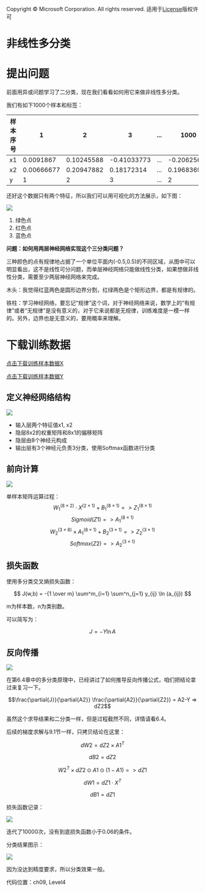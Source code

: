 Copyright © Microsoft Corporation. All rights reserved.
  适用于[License](https://github.com/Microsoft/ai-edu/blob/master/LICENSE.md)版权许可

# 非线性多分类


# 提出问题

前面用异或问题学习了二分类，现在我们看看如何用它来做非线性多分类。

我们有如下1000个样本和标签：

|样本序号|1|2|3|...|1000|
|---|---|---|---|---|---|
|x1|0.0091867|0.10245588|-0.41033773|...|-0.20625644|
|x2|0.00666677|0.20947882|0.18172314|...|0.19683694|
|y|1|2|3|...|2|

还好这个数据只有两个特征，所以我们可以用可视化的方法展示，如下图：

<img src='./Images/9/data.png'/>

1. 绿色点
2. 红色点
3. 蓝色点

**问题：如何用两层神经网络实现这个三分类问题？**

三种颜色的点有规律地占据了一个单位平面内(-0.5,0.5)的不同区域，从图中可以明显看出，这不是线性可分问题，而单层神经网络只能做线性分类，如果想做非线性分类，需要至少两层神经网络来完成。

木头：我觉得红蓝两色是圆形边界分割，红绿两色是个矩形边界，都是有规律的。

铁柱：学习神经网络，要忘记“规律”这个词，对于神经网络来说，数学上的“有规律”或者“无规律”是没有意义的，对于它来说都是无规律，训练难度是一模一样的。另外，边界也是无意义的，要用概率来理解。

# 下载训练数据

[点击下载训练样本数据X](https://github.com/Microsoft/ai-edu/tree/master/B-%E6%95%99%E5%AD%A6%E6%A1%88%E4%BE%8B%E4%B8%8E%E5%AE%9E%E8%B7%B5/B6-%E7%A5%9E%E7%BB%8F%E7%BD%91%E7%BB%9C%E5%9F%BA%E6%9C%AC%E5%8E%9F%E7%90%86%E7%AE%80%E6%98%8E%E6%95%99%E7%A8%8B/Data/X9_3.npy)

[点击下载训练样本数据Y](https://github.com/Microsoft/ai-edu/tree/master/B-%E6%95%99%E5%AD%A6%E6%A1%88%E4%BE%8B%E4%B8%8E%E5%AE%9E%E8%B7%B5/B6-%E7%A5%9E%E7%BB%8F%E7%BD%91%E7%BB%9C%E5%9F%BA%E6%9C%AC%E5%8E%9F%E7%90%86%E7%AE%80%E6%98%8E%E6%95%99%E7%A8%8B/Data/Y9_3.npy)

## 定义神经网络结构

<img src='./Images/9/nn.png'/>

- 输入层两个特征值x1, x2
- 隐层8x2的权重矩阵和8x1的偏移矩阵
- 隐层由8个神经元构成
- 输出层有3个神经元负责3分类，使用Softmax函数进行分类

## 前向计算

<img src='./Images/9/multiple_forward.png'/>


单样本矩阵运算过程：
$$W_1^{(8 \times 2)} \cdot X^{(2 \times 1)} + B_1^{(8 \times 1)} => Z_1^{(8 \times 1)}$$
$$Sigmoid(Z1) => A_1^{(8 \times 1)}$$
$$W_2^{(3 \times 8)} \times A_1^{(8 \times 1)} + B_2^{(3 \times 1)} => Z_2^{(3 \times 1)}$$
$$Softmax(Z2) => A_2^{(3 \times 1)}$$

## 损失函数

使用多分类交叉熵损失函数：

$$
J(w,b) = -{1 \over m} \sum^m_{i=1} \sum^n_{j=1} y_{ij} \ln (a_{ij})
$$

m为样本数，n为类别数。

可以简写为：

$$
J = -Y \ln A
$$


## 反向传播

<img src='./Images/9/multiple_backward.png'/>

在第6.4章中的多分类原理中，已经讲过了如何推导反向传播公式，咱们把结论拿过来复习一下。

$$\frac{\partial{J}}{\partial{A2}} \frac{\partial{A2}}{\partial{Z2}} = A2-Y => dZ2$$

虽然这个求导结果和二分类一样，但是过程截然不同，详情请看6.4。

后续的梯度求解与9.1节一样，只拷贝结论在这里：

$$dW2=dZ2 \times A1^T \tag{2}$$

$$dB2=dZ2 \tag{3}$$

$$W2^T \times dZ2 \odot A1 \odot (1-A1) => dZ1 \tag{4}$$

$$dW1= dZ1 \cdot X^T \tag{5}$$

$$dB1= dZ1 \tag{6}$$

损失函数记录：

<img src='./Images/9/multiple_loss.png'/>

迭代了10000次，没有到底损失函数小于0.06的条件。

分类结果图示：

<img src='./Images/9/multiple_result.png'/>

因为没达到精度要求，所以分类效果一般。

代码位置：ch09, Level4
